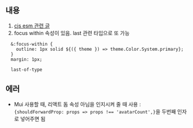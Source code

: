 ## 내용

1. [cjs esm 관련 글](https://velog.io/@wejaan/webpack-%EC%9D%B4%ED%95%B4%ED%95%98%EA%B8%B0)
2. focus within 속성이 있음. last 관련 타입으로 또 가능

```
  &:focus-within {
    outline: 1px solid ${({ theme }) => theme.Color.System.primary};
  }
  margin: 1px;

  last-of-type
```

## 에러

- Mui 사용할 때, 리액트 돔 속성 아님을 인지시켜 줄 때 사용 : `{shouldForwardProp: props => props !== 'avatarCount',}`을 두번째 인자로 넣어주면 됨
